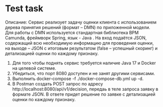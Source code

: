 # Test task

Описание:
Сервис реализует задачу оценки клиента с использованием дерева принятия решений (формат – DMN) по приложенной модели. Для работы с DMN используется стандартная библиотека BPM Camunda, фреймворк Spring, язык - Java . На вход подаётся JSON, содержащий всю необходимую информацию для проведения оценки, на выходе – JSON с итоговым результатом (false – успешный скоринг) и детализацией оценки по каждому признаку.

1. Для того чтобы поднять сервис требуется наличие Java 17 и Docker на целевой системе.
2. Убедиться, что порт 8080 доступен и не занят другими сервисами.
3. Выполнить docker-compose -f ./docker-compose-db.yml up -d.
4. В Postman создать POST запрос по адресу http://localhost:8080/api/v1/decision, передаь в теле запроса заявку в формате JSON. В ответе придет решение по заявке с детализацией оценки по каждому признаку.



